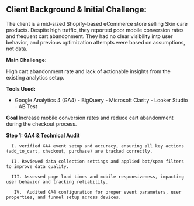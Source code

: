 ## **Client Background & Initial Challenge:**

The client is a mid-sized Shopify-based eCommerce store selling Skin care products. Despite high traffic, they reported poor mobile conversion rates and frequent cart abandonment. They had no clear visibility into user behavior, and previous optimization attempts were based on assumptions, not data.

**Main Challenge:**

High cart abandonment rate and lack of actionable insights from the existing analytics setup.

**Tools Used:**

- Google Analytics 4 (GA4)   - BigQuery   - Microsoft Clarity  - Looker Studio  - AB Test

**Goal**
Increase mobile conversion rates and reduce cart abandonment during the checkout process.

**Step 1: GA4 & Technical Audit**

      I. verified GA4 event setup and accuracy, ensuring all key actions (add_to_cart, checkout, purchase) are tracked correctly.
      
      II. Reviewed data collection settings and applied bot/spam filters to improve data quality.
      
      III. Assessed page load times and mobile responsiveness, impacting user behavior and tracking reliability.
      
       IV.  Audited GA4 configuration for proper event parameters, user properties, and funnel setup across devices.
